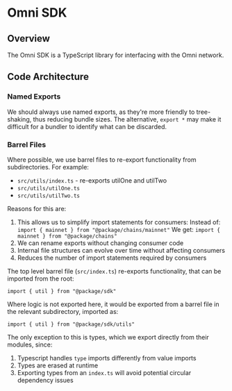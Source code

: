 # Omni SDK

## Overview

The Omni SDK is a TypeScript library for interfacing with the Omni network.

## Code Architecture

### Named Exports

We should always use named exports, as they're more friendly to tree-shaking, thus reducing bundle sizes. The alternative, `export *` may make it difficult for a bundler to identify what can be discarded.

### Barrel Files

Where possible, we use barrel files to re-export functionality from subdirectories. For example:

- `src/utils/index.ts` - re-exports utilOne and utilTwo
- `src/utils/utilOne.ts`
- `src/utils/utilTwo.ts`

Reasons for this are:

1. This allows us to simplify import statements for consumers:
   Instead of: `import { mainnet } from "@package/chains/mainnet"`
   We get: `import { mainnet } from "@package/chains"`
2. We can rename exports without changing consumer code
3. Internal file structures can evolve over time without affecting consumers
4. Reduces the number of import statements required by consumers

The top level barrel file (`src/index.ts`) re-exports functionality, that can be imported from the root:

`import { util } from "@package/sdk"`

Where logic is not exported here, it would be exported from a barrel file in the relevant subdirectory, imported as:

`import { util } from "@package/sdk/utils"`

The only exception to this is types, which we export directly from their modules, since:

1. Typescript handles `type` imports differently from value imports
2. Types are erased at runtime
3. Exporting types from an `index.ts` will avoid potential circular dependency issues
